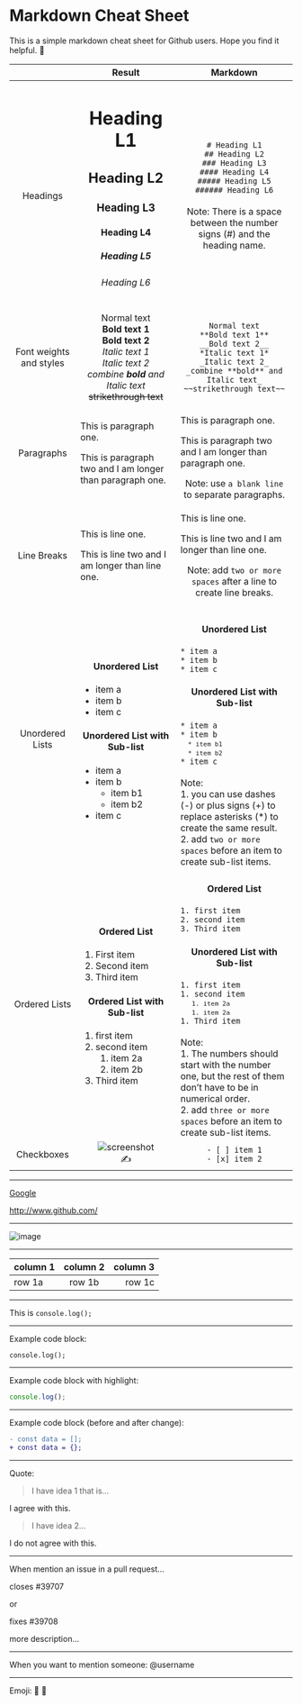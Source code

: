 # Markdown Cheat Sheet

This is a simple markdown cheat sheet for Github users. Hope you find it helpful. 🙂

||Result|Markdown|
|:---:|:---:|:---:|
|Headings|<h1>Heading L1</h1> <h2>Heading L2</h2> <h3>Heading L3</h3> <h4>Heading L4</h4> <h5>Heading L5</h5> <h6>Heading L6</h6>|`# Heading L1`<br> `## Heading L2`<br> `### Heading L3`<br> `#### Heading L4`<br> `##### Heading L5`<br> `###### Heading L6`<br><br> Note: There is a space between the number signs (#) and the heading name.|
|Font weights and styles|Normal text<br>  **Bold text 1**<br> __Bold text 2__<br> *Italic text 1*<br> _Italic text 2_<br> _combine **bold** and Italic text_<br> ~~strikethrough text~~|`Normal text`<br>  `**Bold text 1**`<br> `__Bold text 2__`<br> `*Italic text 1*`<br> `_Italic text 2_`<br> `_combine **bold** and Italic text_`<br> `~~strikethrough text~~`|
|Paragraphs|<p align="left">This is paragraph one.</p><p align="left">This is paragraph two and I am longer than paragraph one.</p>|<p align="left">This is paragraph one.</p><p align="left">This is paragraph two and I am longer than paragraph one.</p> Note: use `a blank line` to separate paragraphs.|
|Line Breaks|<p align="left">This is line one.</p><p align="left">This is line two and I am longer than line one.<p/>|<p align="left">This is line one.</p><p align="left">This is line two and I am longer than line one.<p/> Note: add `two or more spaces` after a line to create line breaks.|
|Unordered Lists|<h4>Unordered List</h4><ul align="left"><li>item a</li><li>item b</li><li>item c</li></ul><h4>Unordered List with Sub-list</h4><ul align="left"><li>item a</li><li>item b<ul><li>item b1</li><li>item b2</li></ul></li><li>item c</li></ul>|<h4>Unordered List</h4> <div align="left">`* item a`<br> `* item b`<br> `* item c`<br></div> <h4>Unordered List with Sub-list</h4> <div align="left">`* item a`<br> `* item b`<br> <small>&ensp;&ensp;`* item b1`</small><br> <small>&ensp;&ensp;`* item b2`</small><br> `* item c`<br><br> Note:<br> 1. you can use dashes (-) or plus signs (+) to replace asterisks (*) to create the same result.<br> 2. add `two or more spaces` before an item to create sub-list items.</div>|
|Ordered Lists|<h4>Ordered List</h4><ol align="left"><li>First item</li><li>Second item</li><li>Third item</li></ol> <h4>Ordered List with Sub-list</h4> <ol align="left"><li>first item</li><li>second item<ol><li>item 2a</li><li>item 2b</li></ol></li><li>Third item</li></ol>|<h4>Ordered List</h4> <div align="left">`1. first item`<br> `2. second item`<br> `3. Third item`<br></div> <h4>Unordered List with Sub-list</h4> <div align="left">`1. first item`<br> `1. second item`<br> <small>&ensp;&ensp;&ensp;`1. item 2a`</small><br> <small>&ensp;&ensp;&ensp;`1. item 2a`</small><br> `1. Third item`<br><br> Note:<br> 1. The numbers should start with the number one, but the rest of them don’t have to be in numerical order.<br> 2. add `three or more spaces` before an item to create sub-list items.|
|Checkboxes|![screenshot](https://user-images.githubusercontent.com/13745974/101988936-cbfb4300-3c94-11eb-923c-c4ba49483155.png "checkboxes")<br> ✍️	|`- [ ] item 1`<br>  `- [x] item 2`<br>|




---

[Google](www.google.com)

http://www.github.com/

---

![image](https://images.unsplash.com/photo-1606923025907-13b6d83092ef?ixid=MXwxMjA3fDB8MHxwaG90by1wYWdlfHx8fGVufDB8fHw%3D&ixlib=rb-1.2.1&auto=format&fit=crop&w=500&q=80)

---

|column 1|column 2|column 3|
|:---|:---:|---:|
|row 1a|row 1b|row 1c|

---

This is `console.log();`

--- 

Example code block:
```
console.log();
```
---

Example code block with highlight:
```js
console.log();
```
---

Example code block (before and after change):
```diff
- const data = [];
+ const data = {};
```
---

Quote:
> I have idea 1 that is...

I agree with this.

> I have idea 2...

I do not agree with this.

---

When mention an issue in a pull request...

closes #39707

or

fixes #39708

more description...

---
When you want to mention someone: @username

---
Emoji: 🙂 👋
